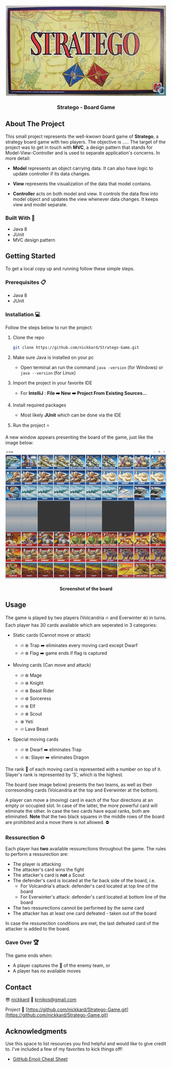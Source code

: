 <div id="top"></div>

<!-- PROJECT SHIELDS -->
<!--
*** I'm using markdown "reference style" links for readability.
*** Reference links are enclosed in brackets [ ] instead of parentheses ( ).
*** See the bottom of this document for the declaration of the reference variables
*** for contributors-url, forks-url, etc. This is an optional, concise syntax you may use.
*** https://www.markdownguide.org/basic-syntax/#reference-style-links

[![Contributors][contributors-shield]][contributors-url]
[![Forks][forks-shield]][forks-url]
[![Stargazers][stars-shield]][stars-url]
[![Issues][issues-shield]][issues-url]
[![MIT License][license-shield]][license-url]
[![LinkedIn][linkedin-shield]][linkedin-url]
-->


<!-- PROJECT LOGO -->
<br />
<div align="center">
  <img src="images/logo.jpg" alt="Logo" width="500" height="280">
  <h3 align="center">Stratego - Board Game</h3>
</div>


<!-- TABLE OF CONTENTS -->
<!-- <details>
  <summary>Table of Contents</summary>
  <ol>
    <li>
      <a href="#about-the-project">About The Project</a>
      <ul>
        <li><a href="#built-with">Built With</a></li>
      </ul>
    </li>
    <li>
      <a href="#getting-started">Getting Started</a>
      <ul>
        <li><a href="#prerequisites">Prerequisites</a></li>
        <li><a href="#installation">Installation</a></li>
      </ul>
    </li>
    <li><a href="#usage">Usage</a></li>
    <li><a href="#contact">Contact</a></li>
    <li><a href="#acknowledgments">Acknowledgments</a></li>
  </ol>
</details> -->


<!-- ABOUT THE PROJECT -->
## About The Project

This small project represents the well-kwown board game of <strong>Stratego</strong>, a  strategy board game with two players. The objective is .....
The target of the project was to get in touch with <strong>MVC</strong>, a design pattern that stands for Model-View-Controller and is used to separate application's concerns. In more detail:

* <strong>Model</strong> represents an object carrying data. It can also have logic to update controller if its data changes.
  
* <strong>View</strong> represents the visualization of the data that model contains.
  
* <strong>Controller</strong> acts on both model and view. It controls the data flow into model object and updates the view whenever data changes. It keeps view and model separate.


### Built With :wrench:

* Java 8
* JUnit
* MVC design pattern

<!-- GETTING STARTED -->
## Getting Started

To get a local copy up and running follow these simple steps.

### Prerequisites :clipboard:

* Java 8
* JUnit

### Installation :computer:

Follow the steps below to run the project:

1. Clone the repo
   ```sh
   git clone https://github.com/nickkard/Stratego-Game.git
   ```
2. Make sure Java is installed on your pc
    * Open terminal an run the command ```java -version``` (for Windows) or ```java --version``` (for Linux)
   
3. Import the project in your favorite IDE
    * For <strong>IntelliJ</strong> : <strong>File :arrow_right:  New :arrow_right: Project From Existing Sources... </strong>
  
4. Install required packages
    * Most likely <strong>JUnit</strong> which can be done via the IDE
  
5. Run the project :star:
  
A new window appears presenting the board of the game, just like the image below:
  
<div align="center">
  <img src="images/board.png" alt="Board" width="650" height="400">
  <h4 align="center">Screenshot of the board</h4>
</div>


<!-- USAGE EXAMPLES -->
## Usage

The game is played by two players (Volcandria :fire: and Everwinter :snowflake:) in turns. Each player has 30 cards available which are seperated in 3 categories:
* Static cards (Cannot move or attack)
    * :fire: :snowflake: Trap :arrow_right: eliminates every moving card except Dwarf
    * :fire: :snowflake: Flag :arrow_right: game ends if flag is captured
* Moving cards (Can move and attack)
    * :fire: :snowflake: Mage
    * :fire: :snowflake: Knight
    * :fire: :snowflake: Beast Rider
    * :fire: :snowflake: Sorceress
    * :fire: :snowflake: Elf
    * :fire: :snowflake: Scout
    * :snowflake: Yeti
    * :fire: Lava Beast
    
* Special moving cards
    * :fire: :snowflake: Dwarf :arrow_right: eliminates Trap
    * :fire: :snowflake:: Slayer :arrow_right: eliminates Dragon  

The rank :muscle: of each moving card is represented with a number on top of it. Slayer's rank is represented by 'S', which is the highest.

The board (see image below) presents the two teams, as well as their corresonding cards (Volcandria at the top and Everwinter at the bottom).

A player can move a (moving) card in each of the four directions at an empty or occupied slot. In case of the latter, the more powerful card will eliminate the other. In case the two cards have equal ranks, both are eliminated. <strong>Note</strong> that the two black squares in the middle rows of the board are prohibited and a move there is not allowed. :no_entry: 

### Ressurection :recycle:

Each player has <strong>two</strong> available ressurections throughout the game. The rules to perform a ressurection are:
* The player is attacking
* The attacker's card wins the fight
* The attacker's card is <strong>not</strong> a Scout
* The defender's card is located at the far back side of the board, i.e.
  * For Volcandria's attack: defender's card located at top line of the board
  * For Everwinter's attack: defender's card located at bottom line of the board
* The two ressurections cannot be performed by the same card
* The attacker has at least one card defeated - taken out of the board

In case the ressurection conditions are met, the last defeated card of the attacker is added to the board.

### Gave Over :trophy:

The game ends when:
* A player captures the :triangular_flag_on_post: of the enemy team, or
* A player has no available moves


<!-- CONTACT -->
## Contact

:sunglasses: [nickkard](https://github.com/nickkard) :email: krnikos@gmail.com

Project :link: [https://github.com/nickkard/Stratego-Game.git](https://github.com/nickkard/Stratego-Game.git)


<!-- ACKNOWLEDGMENTS -->
## Acknowledgments

Use this space to list resources you find helpful and would like to give credit to. I've included a few of my favorites to kick things off!

* [GitHub Emoji Cheat Sheet](https://www.webpagefx.com/tools/emoji-cheat-sheet)





<!-- MARKDOWN LINKS & IMAGES -->
<!-- https://www.markdownguide.org/basic-syntax/#reference-style-links -->
[contributors-shield]: https://img.shields.io/github/contributors/othneildrew/Best-README-Template.svg?style=for-the-badge
[contributors-url]: https://github.com/othneildrew/Best-README-Template/graphs/contributors
[forks-shield]: https://img.shields.io/github/forks/othneildrew/Best-README-Template.svg?style=for-the-badge
[forks-url]: https://github.com/othneildrew/Best-README-Template/network/members
[stars-shield]: https://img.shields.io/github/stars/othneildrew/Best-README-Template.svg?style=for-the-badge
[stars-url]: https://github.com/othneildrew/Best-README-Template/stargazers
[issues-shield]: https://img.shields.io/github/issues/othneildrew/Best-README-Template.svg?style=for-the-badge
[issues-url]: https://github.com/othneildrew/Best-README-Template/issues
[license-shield]: https://img.shields.io/github/license/othneildrew/Best-README-Template.svg?style=for-the-badge
[license-url]: https://github.com/othneildrew/Best-README-Template/blob/master/LICENSE.txt
[linkedin-shield]: https://img.shields.io/badge/-LinkedIn-black.svg?style=for-the-badge&logo=linkedin&colorB=555
[linkedin-url]: https://linkedin.com/in/othneildrew
[product-screenshot]: images/screenshot.png


<!-- 
Based on the tamplate: https://github.com/othneildrew/Best-README-Template
-->
